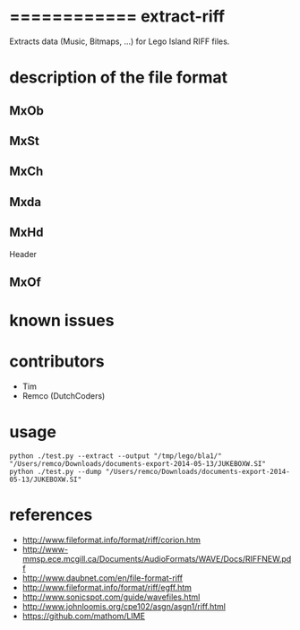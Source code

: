 ============
extract-riff
============

Extracts data (Music, Bitmaps, ...) for Lego Island RIFF files.

# description of the file format

## MxOb

## MxSt

## MxCh

## Mxda

## MxHd
Header

## MxOf


# known issues

# contributors
* Tim 
* Remco (DutchCoders)

# usage
```
python ./test.py --extract --output "/tmp/lego/bla1/" "/Users/remco/Downloads/documents-export-2014-05-13/JUKEBOXW.SI"
python ./test.py --dump "/Users/remco/Downloads/documents-export-2014-05-13/JUKEBOXW.SI"
```

# references

* http://www.fileformat.info/format/riff/corion.htm
* http://www-mmsp.ece.mcgill.ca/Documents/AudioFormats/WAVE/Docs/RIFFNEW.pdf
* http://www.daubnet.com/en/file-format-riff
* http://www.fileformat.info/format/riff/egff.htm
* http://www.sonicspot.com/guide/wavefiles.html
* http://www.johnloomis.org/cpe102/asgn/asgn1/riff.html
* https://github.com/mathom/LIME
